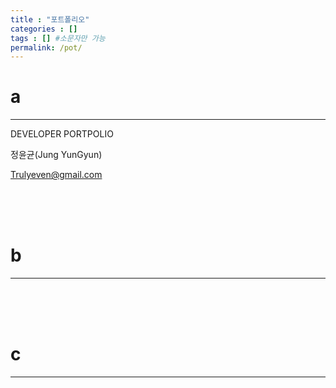 ```yaml
---
title : "포트폴리오"
categories : []
tags : [] #소문자만 가능
permalink: /pot/
---
```


# **a**
---
DEVELOPER
PORTPOLIO


정윤균(Jung YunGyun)

Trulyeven@gmail.com



<br><br><br>

# **b**
---



<br><br><br>

# **c**
---


